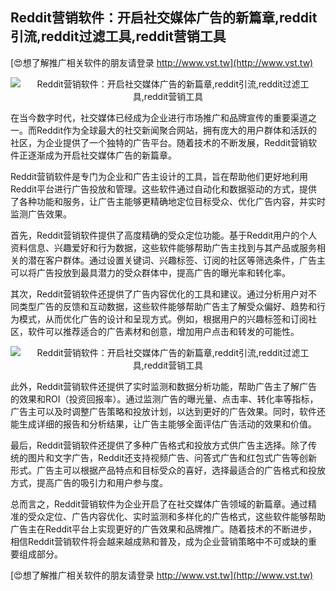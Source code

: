 ## **Reddit营销软件：开启社交媒体广告的新篇章,reddit引流,reddit过滤工具,reddit营销工具**

[😍想了解推广相关软件的朋友请登录 http://www.vst.tw](http://www.vst.tw)

 <center><img src="https://vst.tw/MP4/tuiguang/png/0.png" alt="Reddit营销软件：开启社交媒体广告的新篇章,reddit引流,reddit过滤工具,reddit营销工具"></center>

在当今数字时代，社交媒体已经成为企业进行市场推广和品牌宣传的重要渠道之一。而Reddit作为全球最大的社交新闻聚合网站，拥有庞大的用户群体和活跃的社区，为企业提供了一个独特的广告平台。随着技术的不断发展，Reddit营销软件正逐渐成为开启社交媒体广告的新篇章。

Reddit营销软件是专门为企业和广告主设计的工具，旨在帮助他们更好地利用Reddit平台进行广告投放和管理。这些软件通过自动化和数据驱动的方式，提供了各种功能和服务，让广告主能够更精确地定位目标受众、优化广告内容，并实时监测广告效果。

首先，Reddit营销软件提供了高度精确的受众定位功能。基于Reddit用户的个人资料信息、兴趣爱好和行为数据，这些软件能够帮助广告主找到与其产品或服务相关的潜在客户群体。通过设置关键词、兴趣标签、订阅的社区等筛选条件，广告主可以将广告投放到最具潜力的受众群体中，提高广告的曝光率和转化率。

其次，Reddit营销软件还提供了广告内容优化的工具和建议。通过分析用户对不同类型广告的反馈和互动数据，这些软件能够帮助广告主了解受众偏好、趋势和行为模式，从而优化广告的设计和呈现方式。例如，根据用户的兴趣标签和订阅社区，软件可以推荐适合的广告素材和创意，增加用户点击和转发的可能性。

 <center><img src="https://vst.tw/MP4/tuiguang/png/2.png" alt="Reddit营销软件：开启社交媒体广告的新篇章,reddit引流,reddit过滤工具,reddit营销工具"></center>

此外，Reddit营销软件还提供了实时监测和数据分析功能，帮助广告主了解广告的效果和ROI（投资回报率）。通过监测广告的曝光量、点击率、转化率等指标，广告主可以及时调整广告策略和投放计划，以达到更好的广告效果。同时，软件还能生成详细的报告和分析结果，让广告主能够全面评估广告活动的效果和价值。

最后，Reddit营销软件还提供了多种广告格式和投放方式供广告主选择。除了传统的图片和文字广告，Reddit还支持视频广告、问答式广告和红包式广告等创新形式。广告主可以根据产品特点和目标受众的喜好，选择最适合的广告格式和投放方式，提高广告的吸引力和用户参与度。

总而言之，Reddit营销软件为企业开启了在社交媒体广告领域的新篇章。通过精准的受众定位、广告内容优化、实时监测和多样化的广告格式，这些软件能够帮助广告主在Reddit平台上实现更好的广告效果和品牌推广。随着技术的不断进步，相信Reddit营销软件将会越来越成熟和普及，成为企业营销策略中不可或缺的重要组成部分。

[😍想了解推广相关软件的朋友请登录 http://www.vst.tw](http://www.vst.tw)



